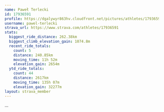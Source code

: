 ```yaml
---
name: Paweł Terlecki
id: 17936591
profile: https://dgalywyr863hv.cloudfront.net/pictures/athletes/17936591/5577025/4/large.jpg
username: pawel-terlecki
strava_url: https://www.strava.com/athletes/17936591
stats:
  biggest_ride_distance: 262.38km
  biggest_climb_elevation_gain: 1074.8m
  recent_ride_totals:
    count: 5
    distance: 240.85km
    moving_time: 11h 52m
    elevation_gain: 2654m
  ytd_ride_totals:
    count: 44
    distance: 2617km
    moving_time: 135h 07m
    elevation_gain: 32277m
layout: strava_member
--- 
```

...
